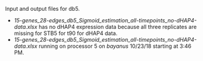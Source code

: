 Input and output files for db5.
* _15-genes_28-edges_db5_Sigmoid_estimation_all-timepoints_no-dHAP4-data.xlsx_ has no dHAP4 expression data because all three replicates are missing for STB5 for t90 for dHAP4 data.
* _15-genes_28-edges_db5_Sigmoid_estimation_all-timepoints_no-dHAP4-data.xlsx_ running on processor 5 on _bayanus_ 10/23/18 starting at 3:46 PM.
